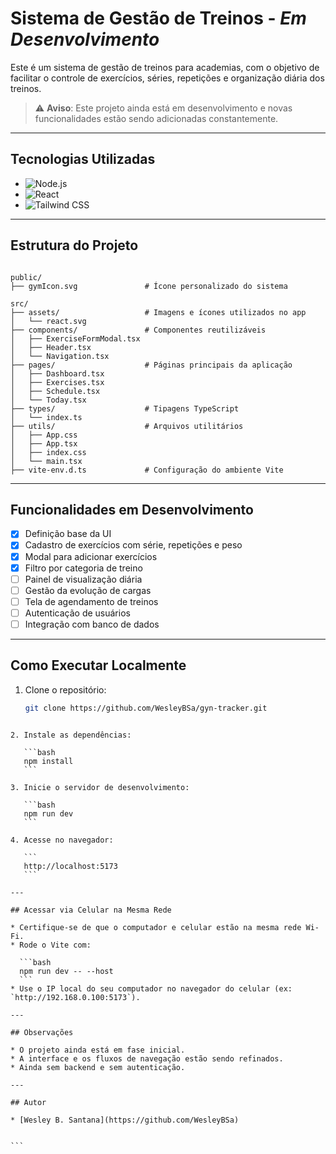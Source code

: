 # Sistema de Gestão de Treinos - *Em Desenvolvimento*

Este é um sistema de gestão de treinos para academias, com o objetivo de facilitar o controle de exercícios, séries, repetições e organização diária dos treinos.

> ⚠️ **Aviso**: Este projeto ainda está em desenvolvimento e novas funcionalidades estão sendo adicionadas constantemente.

---

## Tecnologias Utilizadas

- ![Node.js](https://img.shields.io/badge/Node.js-339933?style=for-the-badge&logo=node.js&logoColor=white)  
- ![React](https://img.shields.io/badge/React-20232A?style=for-the-badge&logo=react&logoColor=61DAFB)  
- ![Tailwind CSS](https://img.shields.io/badge/Tailwind_CSS-38B2AC?style=for-the-badge&logo=tailwind-css&logoColor=white)

---

## Estrutura do Projeto

```

public/
├── gymIcon.svg               # Ícone personalizado do sistema

src/
├── assets/                   # Imagens e ícones utilizados no app
│   └── react.svg
├── components/               # Componentes reutilizáveis
│   ├── ExerciseFormModal.tsx
│   ├── Header.tsx
│   └── Navigation.tsx
├── pages/                    # Páginas principais da aplicação
│   ├── Dashboard.tsx
│   ├── Exercises.tsx
│   ├── Schedule.tsx
│   └── Today.tsx
├── types/                    # Tipagens TypeScript
│   └── index.ts
├── utils/                    # Arquivos utilitários
│   ├── App.css
│   ├── App.tsx
│   ├── index.css
│   └── main.tsx
├── vite-env.d.ts             # Configuração do ambiente Vite

````

---

## Funcionalidades em Desenvolvimento

- [x] Definição base da UI  
- [x] Cadastro de exercícios com série, repetições e peso  
- [x] Modal para adicionar exercícios  
- [x] Filtro por categoria de treino  
- [ ] Painel de visualização diária  
- [ ] Gestão da evolução de cargas  
- [ ] Tela de agendamento de treinos  
- [ ] Autenticação de usuários  
- [ ] Integração com banco de dados

---

## Como Executar Localmente

1. Clone o repositório:
   ```bash
   git clone https://github.com/WesleyBSa/gyn-tracker.git
````

2. Instale as dependências:

   ```bash
   npm install
   ```

3. Inicie o servidor de desenvolvimento:

   ```bash
   npm run dev
   ```

4. Acesse no navegador:

   ```
   http://localhost:5173
   ```

---

## Acessar via Celular na Mesma Rede

* Certifique-se de que o computador e celular estão na mesma rede Wi-Fi.
* Rode o Vite com:

  ```bash
  npm run dev -- --host
  ```
* Use o IP local do seu computador no navegador do celular (ex: `http://192.168.0.100:5173`).

---

## Observações

* O projeto ainda está em fase inicial.
* A interface e os fluxos de navegação estão sendo refinados.
* Ainda sem backend e sem autenticação.

---

## Autor

* [Wesley B. Santana](https://github.com/WesleyBSa)


```
